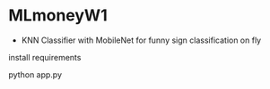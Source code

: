 # MLmoneyW1

* KNN Classifier with MobileNet for funny sign classification on fly

install requirements 

python app.py
